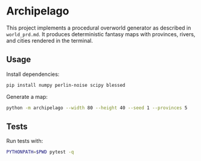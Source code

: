 # Archipelago

This project implements a procedural overworld generator as described in
`world_prd.md`. It produces deterministic fantasy maps with provinces,
rivers, and cities rendered in the terminal.

## Usage

Install dependencies:

```bash
pip install numpy perlin-noise scipy blessed
```

Generate a map:

```bash
python -m archipelago --width 80 --height 40 --seed 1 --provinces 5
```

## Tests

Run tests with:

```bash
PYTHONPATH=$PWD pytest -q
```
